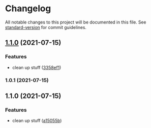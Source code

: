 # Changelog

All notable changes to this project will be documented in this file. See [standard-version](https://github.com/conventional-changelog/standard-version) for commit guidelines.

## [1.1.0](https://github.com/TurboCheetah/hentai-list/compare/v1.0.1...v1.1.0) (2021-07-15)


### Features

* clean up stuff ([3358ef1](https://github.com/TurboCheetah/hentai-list/commit/3358ef1004b39629a7c94284b37f03774ceb1896))

### 1.0.1 (2021-07-15)

## 1.1.0 (2021-07-15)


### Features

* clean up stuff ([a15055b](https://github.com/TurboCheetah/hentai-list/commit/a15055bd1eb143280725c49a8e76470d50272e94))
